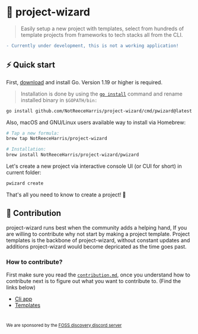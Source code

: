 # 🧙 project-wizard

> Easily setup a new project with templates, select from hundreds of template projects from frameworks to tech stacks all from the CLI.

```diff
- Currently under development, this is not a working application!
```

## ⚡️ Quick start

First, [download](https://go.dev/dl/) and install Go. Version 1.19 or higher is required.

> Installation is done by using the [`go install`](https://pkg.go.dev/cmd/go#hdr-Compile_and_install_packages_and_dependencies) command and rename installed binary in `$GOPATH/bin:`

```bash
go install github.com/NotReeceHarris/project-wizard/cmd/pwizard@latest
```

Also, macOS and GNU/Linux users available way to install via Homebrew:

```bash
# Tap a new formula:
brew tap NotReeceHarris/project-wizard

# Installation:
brew install NotReeceHarris/project-wizard/pwizard
```

Let's create a new project via interactive console UI (or CUI for short) in current folder:

```bash
pwizard create
```

That's all you need to know to create a project! 🎉

## 👋 Contribution

project-wizard runs best when the community adds a helping hand, If you are willing to contribute why not start by making a project template. Project templates is the backbone of project-wizard, without constant updates and additions project-wizard would become depricated as the time goes past.

### How to contribute?
First make sure you read the [`contribution.md`](/contribution.md), once you understand how to contribute next is to figure out what you want to contribute to. (Find the links below)

- [Cli app](../../tree/stage)
- [Templates](../../tree/templates)

# 

<sub>We are sponsored by the [FOSS discovery discord server](https://discord.gg/7bPxMgFnDD)</sub> <br>
